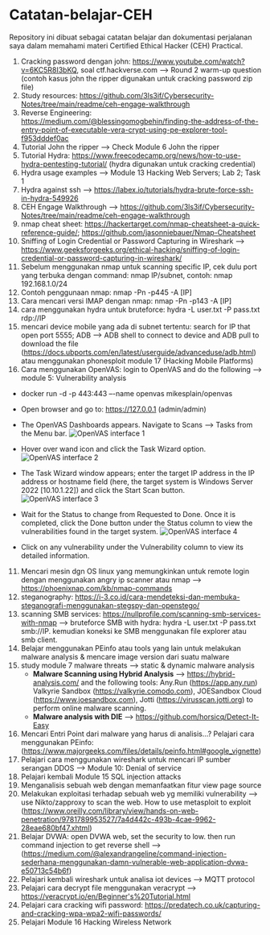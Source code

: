 # Catatan-belajar-CEH
Repository ini dibuat sebagai catatan belajar dan dokumentasi perjalanan saya dalam memahami materi Certified Ethical Hacker (CEH) Practical.

1. Cracking password dengan john: https://www.youtube.com/watch?v=6KC5R8I3bKQ, soal ctf.hackverse.com --> Round 2 warm-up question (contoh kasus john the ripper digunakan untuk cracking password zip file)
2. Study resources: https://github.com/3ls3if/Cybersecurity-Notes/tree/main/readme/ceh-engage-walkthrough
3. Reverse Engineering: https://medium.com/@blessingomogbehin/finding-the-address-of-the-entry-point-of-executable-vera-crypt-using-pe-explorer-tool-f953dddef0ac
4. Tutorial John the ripper --> Check Module 6 John the ripper 
5. Tutorial Hydra: https://www.freecodecamp.org/news/how-to-use-hydra-pentesting-tutorial/ (hydra digunakan untuk cracking credential)
6. Hydra usage examples --> Module 13 Hacking Web Servers; Lab 2; Task 1
7. Hydra against ssh --> https://labex.io/tutorials/hydra-brute-force-ssh-in-hydra-549926
8. CEH Engage Walkthrough --> https://github.com/3ls3if/Cybersecurity-Notes/tree/main/readme/ceh-engage-walkthrough
9. nmap cheat sheet: https://hackertarget.com/nmap-cheatsheet-a-quick-reference-guide/; https://github.com/jasonniebauer/Nmap-Cheatsheet
10. Sniffing of Login Credential or Password Capturing in Wireshark --> https://www.geeksforgeeks.org/ethical-hacking/sniffing-of-login-credential-or-password-capturing-in-wireshark/
11. Sebelum menggunakan nmap untuk scanning specific IP, cek dulu port yang terbuka dengan command: nmap IP/subnet, contoh: nmap 192.168.1.0/24
12. Contoh penggunaan nmap: nmap -Pn -p445 -A [IP]
13. Cara mencari versi IMAP dengan nmap: nmap -Pn -p143 -A [IP]
14. cara menggunakan hydra untuk bruteforce: hydra -L user.txt -P pass.txt rdp://IP
15. mencari device mobile yang ada di subnet tertentu: search for IP that open port 5555; ADB --> ADB shell to connect to device and ADB pull to download the file (https://docs.ubports.com/en/latest/userguide/advanceduse/adb.html) atau menggunakan phonesploit module 17 (Hacking Mobile Platforms)
16. Cara menggunakan OpenVAS: login to OpenVAS and do the following --> module 5: Vulnerability analysis
   -  docker run -d -p 443:443 –-name openvas mikesplain/openvas
   -  Open browser and go to: https://127.0.0.1 (admin/admin)
   -  The OpenVAS Dashboards appears. Navigate to Scans --> Tasks from the Menu bar.
      ![OpenVAS interface 1](https://github.com/user-attachments/assets/20a88f49-9d00-48e9-b0f1-0d7d6140bd19)

   -  Hover over wand icon and click the Task Wizard option.
      ![OpenVAS interface 2](https://github.com/user-attachments/assets/d88d8fbd-1a86-45cd-88c2-8ef5c7949be1)

   -  The Task Wizard window appears; enter the target IP address in the IP address or hostname field (here, the target system is Windows Server 2022 [10.10.1.22]) and click the Start Scan button.
      ![OpenVAS interface 3](https://github.com/user-attachments/assets/52060a7a-2a4f-400c-a9ac-5bfba4d78efc)

   - Wait for the Status to change from Requested to Done. Once it is completed, click the Done button under the Status column to view the vulnerabilities found in the target system.
     ![OpenVAS interface 4](https://github.com/user-attachments/assets/28cbf9e0-f4c1-4cf1-ae97-4eb3d4ec0f6c)

   - Click on any vulnerability under the Vulnerability column to view its detailed information.
 11. Mencari mesin dgn OS linux yang memungkinkan untuk remote login dengan menggunakan angry ip scanner atau nmap --> https://phoenixnap.com/kb/nmap-commands
 12. steganography: https://i-3.co.id/cara-mendeteksi-dan-membuka-steganografi-menggunakan-stegspy-dan-openstego/
 13. scanning SMB services: https://nullprofile.com/scanning-smb-services-with-nmap --> bruteforce SMB with hydra: hydra -L user.txt -P pass.txt smb://IP. kemudian koneksi ke SMB menggunakan file explorer atau smb client.
 14. Belajar menggunakan PEinfo atau tools yang lain untuk melakukan malware analysis & mencare image version dari suatu malware
 15. study module 7 malware threats --> static & dynamic malware analysis
     - **Malware Scanning using Hybrid Analysis** --> https://hybrid-analysis.com/ and the following tools: Any.Run (https://app.any.run) Valkyrie Sandbox (https://valkyrie.comodo.com), JOESandbox Cloud (https://www.joesandbox.com), Jotti (https://virusscan.jotti.org) to perform online malware scanning.
     - **Malware analysis with DIE** --> https://github.com/horsicq/Detect-It-Easy
 16. Mencari Entri Point dari malware yang harus di analisis...? Pelajari cara menggunakan PEinfo: (https://www.majorgeeks.com/files/details/peinfo.html#google_vignette)
 17. Pelajari cara menggunakan wireshark untuk mencari IP sumber serangan DDOS --> Module 10: Denial of service
 18. Pelajari kembali Module 15 SQL injection attacks
 19. Menganalisis sebuah web dengan memanfaatkan fitur view page source
 20. Melakukan exploitasi terhadap sebuah web yg memiliki vulnerability --> use Nikto/zapproxy to scan the web.  How to use metasploit to exploit (https://www.oreilly.com/library/view/hands-on-web-penetration/9781789953527/7a4d442c-493b-4cae-9962-28eae680bf47.xhtml)
 21. Belajar DVWA: open DVWA web, set the security to low. then run command injection to get reverse shell --> (https://medium.com/@alexandrangeline/command-injection-sederhana-menggunakan-damn-vulnerable-web-application-dvwa-e50713c54b6f)
 22. Pelajari kembali wireshark untuk analisa iot devices --> MQTT protocol
 23. Pelajari cara decrypt file menggunakan veracrypt --> https://veracrypt.io/en/Beginner's%20Tutorial.html
 24. Pelajari cara cracking wifi password: https://predatech.co.uk/capturing-and-cracking-wpa-wpa2-wifi-passwords/
 25. Pelajari Module 16 Hacking Wireless Network
